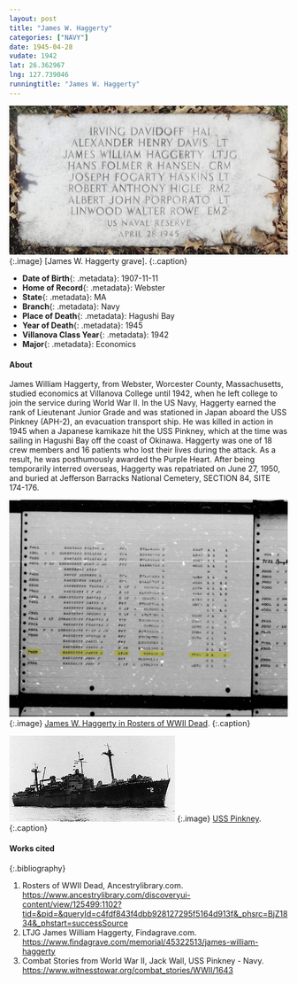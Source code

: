 ```yaml
---
layout: post
title: "James W. Haggerty"
categories: ["NAVY"]
date: 1945-04-28
vudate: 1942
lat: 26.362967
lng: 127.739046
runningtitle: "James W. Haggerty"
---
```


![James W. Haggerty grave](images/Haggerty_James1.jpg)
   {:.image}
[James W. Haggerty grave].
  {:.caption}

* **Date of Birth**{: .metadata}: 1907-11-11
* **Home of Record**{: .metadata}: Webster
* **State**{: .metadata}: MA
* **Branch**{: .metadata}: Navy
* **Place of Death**{: .metadata}: Hagushi Bay
* **Year of Death**{: .metadata}: 1945
* **Villanova Class Year**{: .metadata}: 1942
* **Major**{: .metadata}: Economics

#### About

James William Haggerty, from Webster, Worcester County, Massachusetts, studied economics at Villanova College until 1942, when he left college to join the service during World War II. In the US Navy, Haggerty earned the rank of Lieutenant Junior Grade and was stationed in Japan aboard the USS Pinkney (APH-2), an evacuation transport ship. He was killed in action in 1945 when a Japanese kamikaze hit the USS Pinkney, which at the time was sailing in Hagushi Bay off the coast of Okinawa. Haggerty was one of 18 crew members and 16 patients who lost their lives during the attack. As a result, he was posthumously awarded the Purple Heart. After being temporarily interred overseas, Haggerty was repatriated on June 27, 1950, and buried at Jefferson Barracks National Cemetery, SECTION 84, SITE 174-176.

![James W. Haggerty in Rosters of WWII Dead](images/Haggerty_James2.jpg)
   {:.image}
[James W. Haggerty in Rosters of WWII Dead](https://www.ancestrylibrary.com/discoveryui-content/view/125499:1102?tid=&pid=&queryId=c4fdf843f4dbb928127295f5164d913f&_phsrc=BjZ1834&_phstart=successSource).
  {:.caption}

![USS Pinkney](images/Haggerty_James3.jpg)
   {:.image}
[USS Pinkney](https://www.findagrave.com/memorial/45322513/james-william-haggerty).
  {:.caption}


#### Works cited

{:.bibliography}
1. Rosters of WWII Dead, Ancestrylibrary.com. <https://www.ancestrylibrary.com/discoveryui-content/view/125499:1102?tid=&pid=&queryId=c4fdf843f4dbb928127295f5164d913f&_phsrc=BjZ1834&_phstart=successSource> 
2. LTJG James William Haggerty, Findagrave.com. <https://www.findagrave.com/memorial/45322513/james-william-haggerty>
3. Combat Stories from World War II, Jack Wall, USS Pinkney - Navy. <https://www.witnesstowar.org/combat_stories/WWII/1643>




